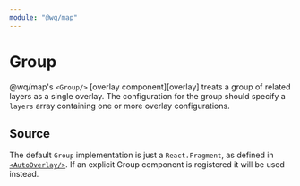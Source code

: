 ```yaml
---
module: "@wq/map"
---
```


# Group

@wq/map's `<Group/>` [overlay component][overlay] treats a group of related layers as a single overlay.  The configuration for the group should specify a `layers` array containing one or more overlay configurations.

## Source

The default `Group` implementation is just a `React.Fragment`, as defined in [`<AutoOverlay/>`][AutoOverlay].  If an explicit Group component is registered it will be used instead.

[basemap]: ./index.md
[AutoOverlay]: ../components/AutoOverlay.md
